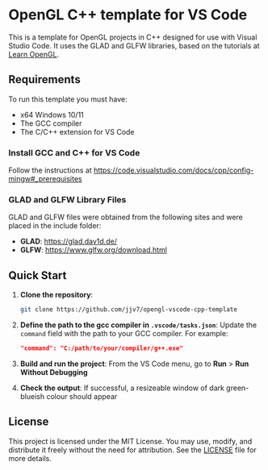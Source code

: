 # OpenGL C++ template for VS Code
This is a template for OpenGL projects in C++ designed for use with Visual Studio Code. It uses the GLAD and GLFW libraries, based on the tutorials at [Learn OpenGL](https://learnopengl.com/).

## Requirements
To run this template you must have:
- x64 Windows 10/11
- The GCC compiler
- The C/C++ extension for VS Code

### Install GCC and C++ for VS Code
Follow the instructions at https://code.visualstudio.com/docs/cpp/config-mingw#_prerequisites

### GLAD and GLFW Library Files
GLAD and GLFW files were obtained from the following sites and were placed in the include folder: 
- **GLAD**: https://glad.dav1d.de/
- **GLFW**: https://www.glfw.org/download.html

## Quick Start

1. **Clone the repository**:
   
   ```bash
   git clone https://github.com/jjv7/opengl-vscode-cpp-template
   ```
2. **Define the path to the gcc compiler in `.vscode/tasks.json`**: Update the `command` field with the path to your GCC compiler. For example:
   
   ```json
   "command": "C:/path/to/your/compiler/g++.exe"
   ```
3. **Build and run the project**:
    From the VS Code menu, go to **Run** > **Run Without Debugging**
4. **Check the output**:
   If successful, a resizeable window of dark green-blueish colour should appear

## License
This project is licensed under the MIT License. You may use, modify, and distribute it freely without the need for attribution. See the [LICENSE](LICENSE) file for more details.
